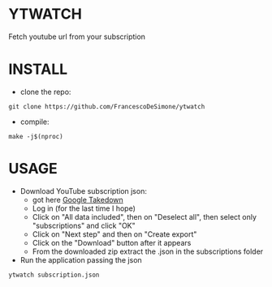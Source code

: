 # YTWATCH

Fetch youtube url from your subscription

# INSTALL

 - clone the repo:

  ```git clone https://github.com/FrancescoDeSimone/ytwatch```

 - compile:

  ```make -j$(nproc)```

# USAGE

 - Download YouTube subscription json:
   - got here [Google Takedown](https://takeout.google.com/takeout/custom/youtube)
   - Log in (for the last time I hope)
   - Click on "All data included", then on "Deselect all", then select only "subscriptions" and click "OK"
   - Click on "Next step" and then on "Create export"
   - Click on the "Download" button after it appears
   - From the downloaded zip extract the .json in the subscriptions folder
 - Run the application passing the json

  ```ytwatch subscription.json```

